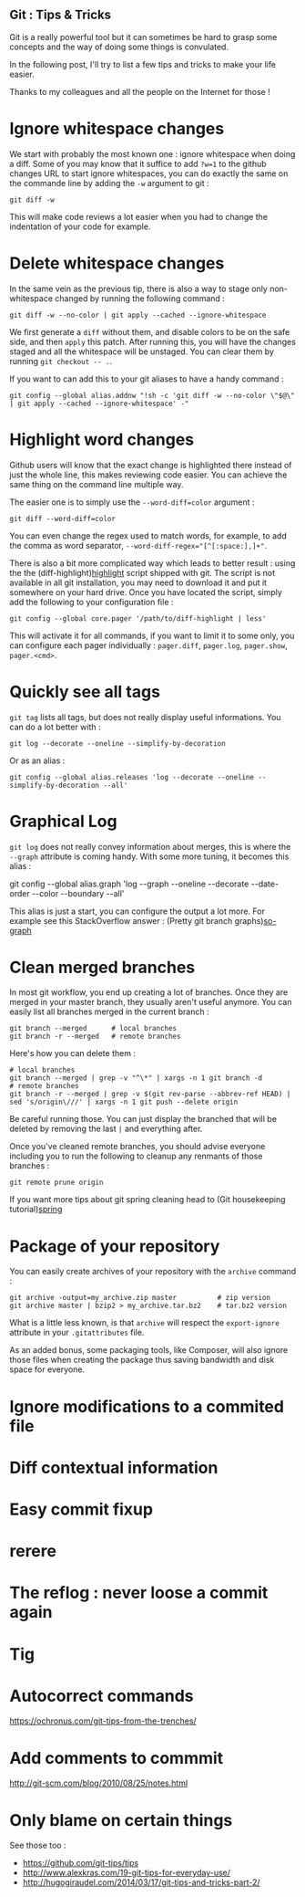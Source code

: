 Git : Tips & Tricks
-------------------

Git is a really powerful tool but it can sometimes be hard to grasp some concepts and the way of doing some things is convulated.

In the following post, I'll try to list a few tips and tricks to make your life easier.

Thanks to my colleagues and all the people on the Internet for those !

Ignore whitespace changes
=========================

We start with probably the most known one : ignore whitespace when doing a diff. Some of you may know that it suffice to add `?w=1` to the github changes URL to start ignore whitespaces, you can do exactly the same on the commande line by adding the `-w` argument to git :

    git diff -w

This will make code reviews a lot easier when you had to change the indentation of your code for example.

Delete whitespace changes
=========================

In the same vein as the previous tip, there is also a way to stage only non-whitespace changed by running the following command :

    git diff -w --no-color | git apply --cached --ignore-whitespace

We first generate a `diff` without them, and disable colors to be on the safe side, and then `apply` this patch. After running this, you will have the changes staged and all the whitespace will be unstaged. You can clear them by running `git checkout -- .`.

If you want to can add this to your git aliases to have a handy command :

    git config --global alias.addnw "!sh -c 'git diff -w --no-color \"$@\" | git apply --cached --ignore-whitespace' -"

Highlight word changes
======================

Github users will know that the exact change is highlighted there instead of just the whole line, this makes reviewing code easier. You can achieve the same thing on the command line multiple way.

The easier one is to simply use the `--word-diff=color` argument :

    git diff --word-diff=color

You can even change the regex used to match words, for example, to add the comma as word separator, `--word-diff-regex="[^[:space:],]+"`.

There is also a bit more complicated way which leads to better result : using the the (diff-highlight)[highlight] script shipped with git. The script is not available in all git installation, you may need to download it and put it somewhere on your hard drive. Once you have located the script, simply add the following to your configuration file :

    git config --global core.pager '/path/to/diff-highlight | less'

This will activate it for all commands, if you want to limit it to some only, you can configure each pager individually : `pager.diff`, `pager.log`, `pager.show`, `pager.<cmd>`.

[highlight]: https://github.com/git/git/tree/master/contrib/diff-highlight

Quickly see all tags
====================

`git tag` lists all tags, but does not really display useful informations. You can do a lot better with :

    git log --decorate --oneline --simplify-by-decoration

Or as an alias :

    git config --global alias.releases 'log --decorate --oneline --simplify-by-decoration --all'

Graphical Log
=============

`git log` does not really convey information about merges, this is where the `--graph` attribute is coming handy. With some more tuning, it becomes this alias :

   git config --global alias.graph 'log --graph --oneline --decorate --date-order --color --boundary --all'

This alias is just a start, you can configure the output a lot more. For example see this StackOverflow answer : (Pretty git branch graphs)[so-graph]

[so-graph]: http://stackoverflow.com/questions/1057564/pretty-git-branch-graphs#answer-9074343

Clean merged branches
=====================

In most git workflow, you end up creating a lot of branches. Once they are merged in your master branch, they usually aren't useful anymore. You can easily list all branches merged in the current branch :

    git branch --merged      # local branches
    git branch -r --merged   # remote branches

Here's how you can delete them :

    # local branches
    git branch --merged | grep -v "^\*" | xargs -n 1 git branch -d
    # remote branches
    git branch -r --merged | grep -v $(git rev-parse --abbrev-ref HEAD) | sed 's/origin\///' | xargs -n 1 git push --delete origin

Be careful running those. You can just display the branched that will be deleted by removing the last `|` and everything after.

Once you've cleaned remote branches, you should advise everyone including you to run the following to cleanup any renmants of those branches :

    git remote prune origin

If you want more tips about git spring cleaning head to (Git housekeeping tutorial)[spring]

[spring]: http://railsware.com/blog/2014/08/11/git-housekeeping-tutorial-clean-up-outdated-branches-in-local-and-remote-repositories/

Package of your repository
==========================

You can easily create archives of your repository with the `archive` command :

    git archive -output=my_archive.zip master          # zip version
    git archive master | bzip2 > my_archive.tar.bz2    # tar.bz2 version

What is a little less known, is that `archive` will respect the `export-ignore` attribute in your `.gitattributes` file.

As an added bonus, some packaging tools, like Composer, will also ignore those files when creating the package thus saving bandwidth and disk space for everyone.

Ignore modifications to a commited file
=======================================

Diff contextual information
===========================

Easy commit fixup
=================

rerere
======

The reflog : never loose a commit again
=======================================

Tig
===

Autocorrect commands
====================

https://ochronus.com/git-tips-from-the-trenches/

Add comments to commmit
=======================

http://git-scm.com/blog/2010/08/25/notes.html


Only blame on certain things
============================


See those too :

* https://github.com/git-tips/tips
* http://www.alexkras.com/19-git-tips-for-everyday-use/
* http://hugogiraudel.com/2014/03/17/git-tips-and-tricks-part-2/
